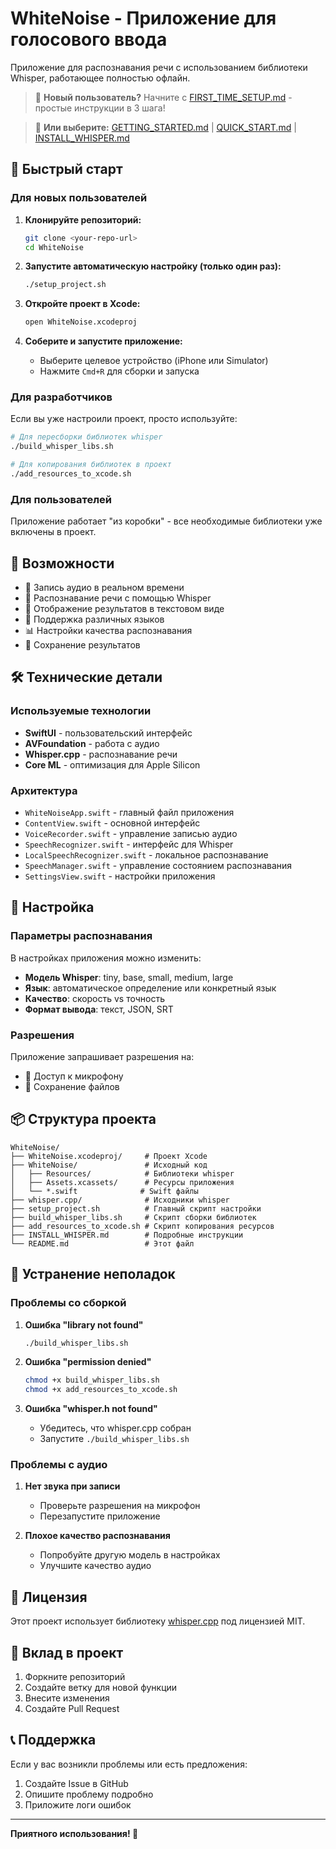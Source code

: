 # WhiteNoise - Приложение для голосового ввода

Приложение для распознавания речи с использованием библиотеки Whisper, работающее полностью офлайн.

> 🚀 **Новый пользователь?** Начните с [FIRST_TIME_SETUP.md](FIRST_TIME_SETUP.md) - простые инструкции в 3 шага!

> 📖 **Или выберите:** [GETTING_STARTED.md](GETTING_STARTED.md) | [QUICK_START.md](QUICK_START.md) | [INSTALL_WHISPER.md](INSTALL_WHISPER.md)

## 🚀 Быстрый старт

### Для новых пользователей

1. **Клонируйте репозиторий:**
   ```bash
   git clone <your-repo-url>
   cd WhiteNoise
   ```

2. **Запустите автоматическую настройку (только один раз):**
   ```bash
   ./setup_project.sh
   ```

3. **Откройте проект в Xcode:**
   ```bash
   open WhiteNoise.xcodeproj
   ```

4. **Соберите и запустите приложение:**
   - Выберите целевое устройство (iPhone или Simulator)
   - Нажмите `Cmd+R` для сборки и запуска

### Для разработчиков

Если вы уже настроили проект, просто используйте:

```bash
# Для пересборки библиотек whisper
./build_whisper_libs.sh

# Для копирования библиотек в проект
./add_resources_to_xcode.sh
```

### Для пользователей

Приложение работает "из коробки" - все необходимые библиотеки уже включены в проект.

## 📱 Возможности

- 🎤 Запись аудио в реальном времени
- 🧠 Распознавание речи с помощью Whisper
- 📝 Отображение результатов в текстовом виде
- 🔄 Поддержка различных языков
- 📊 Настройки качества распознавания
- 💾 Сохранение результатов

## 🛠 Технические детали

### Используемые технологии

- **SwiftUI** - пользовательский интерфейс
- **AVFoundation** - работа с аудио
- **Whisper.cpp** - распознавание речи
- **Core ML** - оптимизация для Apple Silicon

### Архитектура

- `WhiteNoiseApp.swift` - главный файл приложения
- `ContentView.swift` - основной интерфейс
- `VoiceRecorder.swift` - управление записью аудио
- `SpeechRecognizer.swift` - интерфейс для Whisper
- `LocalSpeechRecognizer.swift` - локальное распознавание
- `SpeechManager.swift` - управление состоянием распознавания
- `SettingsView.swift` - настройки приложения

## 🔧 Настройка

### Параметры распознавания

В настройках приложения можно изменить:

- **Модель Whisper**: tiny, base, small, medium, large
- **Язык**: автоматическое определение или конкретный язык
- **Качество**: скорость vs точность
- **Формат вывода**: текст, JSON, SRT

### Разрешения

Приложение запрашивает разрешения на:

- 🎤 Доступ к микрофону
- 💾 Сохранение файлов

## 📦 Структура проекта

```
WhiteNoise/
├── WhiteNoise.xcodeproj/     # Проект Xcode
├── WhiteNoise/               # Исходный код
│   ├── Resources/            # Библиотеки whisper
│   ├── Assets.xcassets/      # Ресурсы приложения
│   └── *.swift              # Swift файлы
├── whisper.cpp/              # Исходники whisper
├── setup_project.sh          # Главный скрипт настройки
├── build_whisper_libs.sh     # Скрипт сборки библиотек
├── add_resources_to_xcode.sh # Скрипт копирования ресурсов
├── INSTALL_WHISPER.md        # Подробные инструкции
└── README.md                 # Этот файл
```

## 🐛 Устранение неполадок

### Проблемы со сборкой

1. **Ошибка "library not found"**
   ```bash
   ./build_whisper_libs.sh
   ```

2. **Ошибка "permission denied"**
   ```bash
   chmod +x build_whisper_libs.sh
   chmod +x add_resources_to_xcode.sh
   ```

3. **Ошибка "whisper.h not found"**
   - Убедитесь, что whisper.cpp собран
   - Запустите `./build_whisper_libs.sh`

### Проблемы с аудио

1. **Нет звука при записи**
   - Проверьте разрешения на микрофон
   - Перезапустите приложение

2. **Плохое качество распознавания**
   - Попробуйте другую модель в настройках
   - Улучшите качество аудио

## 📄 Лицензия

Этот проект использует библиотеку [whisper.cpp](https://github.com/ggerganov/whisper.cpp) под лицензией MIT.

## 🤝 Вклад в проект

1. Форкните репозиторий
2. Создайте ветку для новой функции
3. Внесите изменения
4. Создайте Pull Request

## 📞 Поддержка

Если у вас возникли проблемы или есть предложения:

1. Создайте Issue в GitHub
2. Опишите проблему подробно
3. Приложите логи ошибок

---

**Приятного использования! 🎉** 